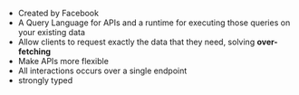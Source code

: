 + Created by Facebook
+ A Query Language for APIs and a runtime for executing those queries on your existing data
+ Allow clients to request exactly the data that they need, solving **over-fetching**
+ Make APIs more flexible
+ All interactions occurs over a single endpoint
+ strongly typed
